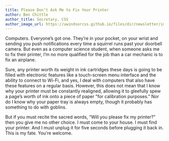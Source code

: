 ```yaml
---
title: Please Don’t Ask Me to Fix Your Printer
author: Ben Chittle
author_title: Secretary, CSS
author_image_url: https://uwindsorcss.github.io/files/dir/newsletter/img/ben-chittle.png
---
```


Computers. Everyone’s got one. They’re in your pocket, on your wrist and sending you push notifications every time a squirrel runs past your doorbell camera. But even as a computer science student, when someone asks me to fix their printer, I’m no more qualified for the job than a car mechanic is to fix an airplane.

Sure, any printer worth its weight in ink cartridges these days is going to be filled with electronic features like a touch-screen menu interface and the ability to connect to Wi-Fi, and yes, I deal with computers that also have these features on a regular basis. However, this does not mean that I know why your printer must be constantly realigned, allowing it to gleefully spew a page’s worth of ink onto a piece of paper "for calibration purposes.” Nor do I know why your paper tray is always empty, though it probably has something to do with goblins.

But if you must recite the sacred words, “Will you please fix my printer?” then you give me no other choice. I must come to your house. I must find your printer. And I must unplug it for five seconds before plugging it back in. This is my fate. You’re welcome.
